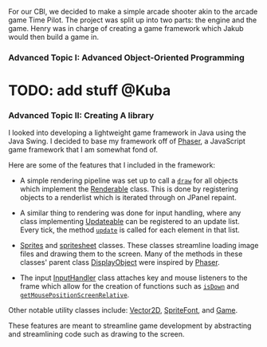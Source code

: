 <!--
I highly recommend viewing this file with a markdown viewer
-->

For our CBl, we decided to make a simple arcade shooter akin to the arcade game Time Pilot.
The project was split up into two parts: the engine and the game. Henry was in charge of
creating a game framework which Jakub would then build a game in.

### Advanced Topic I: Advanced Object-Oriented Programming

# TODO: add stuff @Kuba

### Advanced Topic II: Creating A library

I looked into developing a lightweight game framework in Java using the Java Swing.
I decided to base my framework off of [Phaser](https://github.com/phaserjs/phaser), 
a JavaScript game framework that I am somewhat fond of.

Here are some of the features that I included in the framework:

 * A simple rendering pipeline was set up to call a [```draw```](engine/render/Renderable.java) 
for all objects which implement the [Renderable](engine/render/Renderable.java) class.
This is done by registering objects to a renderlist which is iterated through on JPanel repaint.


 * A similar thing to rendering was done for input handling, where any class implementing
[Updateable](engine/update/Updateable.java) can be registered to an update list. Every tick,
the method [```update```](engine/update/Updateable.java) is called for each element in that list.


 * [Sprites](engine/render/Sprite.java) and [spritesheet](engine/render/SpriteSheet.java) classes. 
These classes streamline loading image files and drawing them to the screen. Many of the methods
in these classes' parent class [DisplayObject](engine/render/DisplayObject.java) were inspired by
[Phaser](https://github.com/phaserjs/phaser).


 * The input [InputHandler](engine/input/InputHandler.java) class attaches key and mouse
listeners to the frame which allow for the creation of functions such as
[```isDown```](engine/input/InputHandler.java) and 
[```getMousePositionScreenRelative```](engine/input/InputHandler.java).


Other notable utility classes include: [Vector2D](engine/math/Vector2D.java), 
[SpriteFont](engine/render/SpriteFont.java), and [Game](engine/Game.java).

These features are meant to streamline game development by abstracting and streamlining
code such as drawing to the screen.